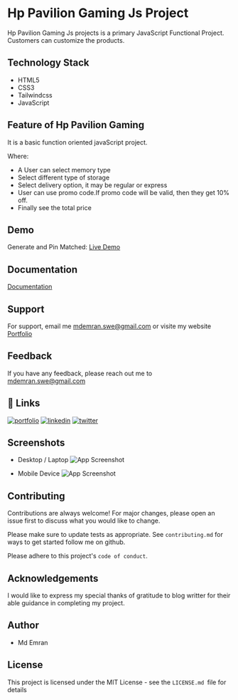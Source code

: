 
# Hp Pavilion Gaming Js Project 
Hp Pavilion Gaming Js projects is a primary JavaScript Functional Project.
Customers can customize the products.

## Technology Stack
* HTML5
* CSS3
* Tailwindcss
* JavaScript




## Feature of Hp Pavilion Gaming
It is a basic function oriented javaScript project.

Where:
* A User can select memory type
* Select different type of storage
* Select delivery option, it may be regular or express
* User can use promo code.If promo code will be valid, then they get 10% off.
* Finally see the total price

## Demo
Generate and Pin Matched:
[Live Demo](https://emranswe.github.io/hp-pavilion-gaming-js-project/)

## Documentation

[Documentation](https://github.com/EmranSWE/hp-pavilion-gaming-js-project/blob/main/README.md)


## Support

For support, email me mdemran.swe@gmail.com or visite my website [Portfolio](https://emran-portfolio.web.app/)


## Feedback

If you have any feedback, please reach out me to
mdemran.swe@gmail.com


## 🔗 Links
[![portfolio](https://img.shields.io/badge/my_portfolio-000?style=for-the-badge&logo=ko-fi&logoColor=white)](https://emran-portfolio.web.app/)
[![linkedin](https://img.shields.io/badge/linkedin-0A66C2?style=for-the-badge&logo=linkedin&logoColor=white)](https://www.linkedin.com/in/emran2k18/)
[![twitter](https://img.shields.io/badge/twitter-1DA1F2?style=for-the-badge&logo=twitter&logoColor=white)](https://twitter.com/EmranSwe)


## Screenshots
- Desktop / Laptop
![App Screenshot](https://i.ibb.co/QHjXz8x/screencapture-emranswe-github-io-hp-pavilion-gaming-js-project-2022-11-25-11-25-17.png)

- Mobile Device
![App Screenshot](https://i.ibb.co/f02Sf5d/screencapture-emranswe-github-io-hp-pavilion-gaming-js-project-2022-11-25-11-26-44.png)


## Contributing

Contributions are always welcome!
For major changes, please open an issue first to discuss what you would like to change.

Please make sure to update tests as appropriate.
See `contributing.md` for ways to get started follow me on github.

Please adhere to this project's `code of conduct`.
## Acknowledgements

I would like to express my special thanks of gratitude to blog writter for their able guidance in completing my project.

## Author

- Md Emran
## License

This project is licensed under the MIT License - see the `LICENSE.md `file for details



